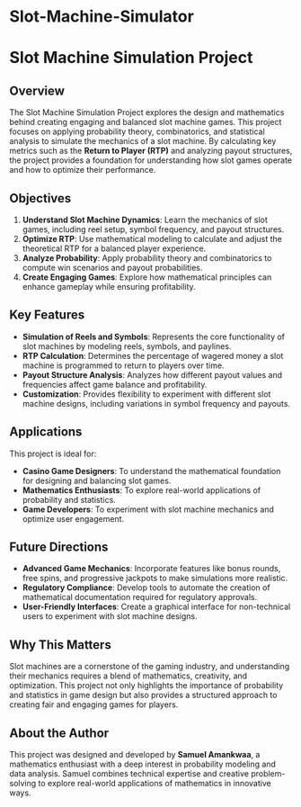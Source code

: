 # Slot-Machine-Simulator
# Slot Machine Simulation Project

## Overview
The Slot Machine Simulation Project explores the design and mathematics behind creating engaging and balanced slot machine games. This project focuses on applying probability theory, combinatorics, and statistical analysis to simulate the mechanics of a slot machine. By calculating key metrics such as the **Return to Player (RTP)** and analyzing payout structures, the project provides a foundation for understanding how slot games operate and how to optimize their performance.

## Objectives
1. **Understand Slot Machine Dynamics**: Learn the mechanics of slot games, including reel setup, symbol frequency, and payout structures.
2. **Optimize RTP**: Use mathematical modeling to calculate and adjust the theoretical RTP for a balanced player experience.
3. **Analyze Probability**: Apply probability theory and combinatorics to compute win scenarios and payout probabilities.
4. **Create Engaging Games**: Explore how mathematical principles can enhance gameplay while ensuring profitability.

## Key Features
- **Simulation of Reels and Symbols**: Represents the core functionality of slot machines by modeling reels, symbols, and paylines.
- **RTP Calculation**: Determines the percentage of wagered money a slot machine is programmed to return to players over time.
- **Payout Structure Analysis**: Analyzes how different payout values and frequencies affect game balance and profitability.
- **Customization**: Provides flexibility to experiment with different slot machine designs, including variations in symbol frequency and payouts.

## Applications
This project is ideal for:
- **Casino Game Designers**: To understand the mathematical foundation for designing and balancing slot games.
- **Mathematics Enthusiasts**: To explore real-world applications of probability and statistics.
- **Game Developers**: To experiment with slot machine mechanics and optimize user engagement.

## Future Directions
- **Advanced Game Mechanics**: Incorporate features like bonus rounds, free spins, and progressive jackpots to make simulations more realistic.
- **Regulatory Compliance**: Develop tools to automate the creation of mathematical documentation required for regulatory approvals.
- **User-Friendly Interfaces**: Create a graphical interface for non-technical users to experiment with slot machine designs.

## Why This Matters
Slot machines are a cornerstone of the gaming industry, and understanding their mechanics requires a blend of mathematics, creativity, and optimization. This project not only highlights the importance of probability and statistics in game design but also provides a structured approach to creating fair and engaging games for players.

## About the Author
This project was designed and developed by **Samuel Amankwaa**, a mathematics enthusiast with a deep interest in probability modeling and data analysis. Samuel combines technical expertise and creative problem-solving to explore real-world applications of mathematics in innovative ways.
